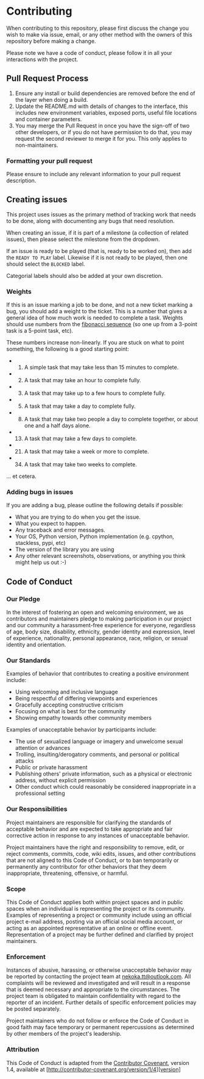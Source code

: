 # Contributing

When contributing to this repository, please first discuss the change you wish to make via issue,
email, or any other method with the owners of this repository before making a change. 

Please note we have a code of conduct, please follow it in all your interactions with the project.

## Pull Request Process

1. Ensure any install or build dependencies are removed before the end of the layer when doing a 
   build.
2. Update the README.md with details of changes to the interface, this includes new environment 
   variables, exposed ports, useful file locations and container parameters.
3. You may merge the Pull Request in once you have the sign-off of two other developers, or if you 
   do not have permission to do that, you may request the second reviewer to merge it for you. 
   This only applies to non-maintainers. 

### Formatting your pull request

Please ensure to include any relevant information to your pull request description.

## Creating issues

This project uses issues as the primary method of tracking work that needs to be done, along
with documenting any bugs that need resolution.

When creating an issue, if it is part of a milestone (a collection of related issues), then
please select the milestone from the dropdown.

If an issue is ready to be played (that is, ready to be worked on), then add the `READY TO PLAY` 
label. Likewise if it is not ready to be played, then one should select the `BLOCKED` label.

Categorial labels should also be added at your own discretion. 

### Weights

If this is an issue marking a job to be done, and not a new ticket marking a bug, you should add 
a weight to the ticket. This is a number that gives a general idea of how much work is needed to
complete a task. Weights should use numbers from the 
[fibonacci sequence](https://www.mathsisfun.com/numbers/fibonacci-sequence.html)
(so one up from a 3-point task is a 5-point task, etc). 

These numbers increase non-linearly. If you are stuck on what to point something,
the following is a good starting point:

- 1. A simple task that may take less than 15 minutes to complete.
- 2. A task that may take an hour to complete fully.
- 3. A task that may take up to a few hours to complete fully.
- 5. A task that may take a day to complete fully.
- 8. A task that may take two people a day to complete together, or about one and a half days alone.
- 13. A task that may take a few days to complete.
- 21. A task that may take a week or more to complete.
- 34. A task that may take two weeks to complete.

... et cetera.

### Adding bugs in issues

If you are adding a bug, please outline the following details if possible:

- What you are trying to do when you get the issue.
- What you expect to happen.
- Any traceback and error messages.
- Your OS, Python version, Python implementation (e.g. cpython, stackless, pypi, etc)
- The version of the library you are using
- Any other relevant screenshots, observations, or anything you think might help us out :-) 

## Code of Conduct

### Our Pledge

In the interest of fostering an open and welcoming environment, we as
contributors and maintainers pledge to making participation in our project and
our community a harassment-free experience for everyone, regardless of age, body
size, disability, ethnicity, gender identity and expression, level of experience,
nationality, personal appearance, race, religion, or sexual identity and
orientation.

### Our Standards

Examples of behavior that contributes to creating a positive environment
include:

* Using welcoming and inclusive language
* Being respectful of differing viewpoints and experiences
* Gracefully accepting constructive criticism
* Focusing on what is best for the community
* Showing empathy towards other community members

Examples of unacceptable behavior by participants include:

* The use of sexualized language or imagery and unwelcome sexual attention or
advances
* Trolling, insulting/derogatory comments, and personal or political attacks
* Public or private harassment
* Publishing others' private information, such as a physical or electronic
  address, without explicit permission
* Other conduct which could reasonably be considered inappropriate in a
  professional setting

### Our Responsibilities

Project maintainers are responsible for clarifying the standards of acceptable
behavior and are expected to take appropriate and fair corrective action in
response to any instances of unacceptable behavior.

Project maintainers have the right and responsibility to remove, edit, or
reject comments, commits, code, wiki edits, issues, and other contributions
that are not aligned to this Code of Conduct, or to ban temporarily or
permanently any contributor for other behaviors that they deem inappropriate,
threatening, offensive, or harmful.

### Scope

This Code of Conduct applies both within project spaces and in public spaces
when an individual is representing the project or its community. Examples of
representing a project or community include using an official project e-mail
address, posting via an official social media account, or acting as an appointed
representative at an online or offline event. Representation of a project may be
further defined and clarified by project maintainers.

### Enforcement

Instances of abusive, harassing, or otherwise unacceptable behavior may be
reported by contacting the project team at nekoka.tt@outlook.com. All
complaints will be reviewed and investigated and will result in a response that
is deemed necessary and appropriate to the circumstances. The project team is
obligated to maintain confidentiality with regard to the reporter of an incident.
Further details of specific enforcement policies may be posted separately.

Project maintainers who do not follow or enforce the Code of Conduct in good
faith may face temporary or permanent repercussions as determined by other
members of the project's leadership.

### Attribution

This Code of Conduct is adapted from the [Contributor Covenant][homepage], version 1.4,
available at [http://contributor-covenant.org/version/1/4][version]

[homepage]: http://contributor-covenant.org
[version]: http://contributor-covenant.org/version/1/4/
